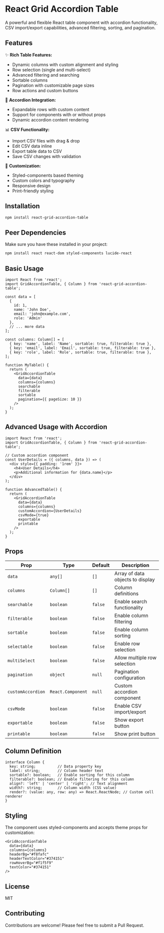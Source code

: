 # React Grid Accordion Table

A powerful and flexible React table component with accordion functionality, CSV import/export capabilities, advanced filtering, sorting, and pagination.

## Features

✨ **Rich Table Features:**
- Dynamic columns with custom alignment and styling
- Row selection (single and multi-select)
- Advanced filtering and searching
- Sortable columns
- Pagination with customizable page sizes
- Row actions and custom buttons

🎺 **Accordion Integration:**
- Expandable rows with custom content
- Support for components with or without props
- Dynamic accordion content rendering

📊 **CSV Functionality:**
- Import CSV files with drag & drop
- Edit CSV data inline
- Export table data to CSV
- Save CSV changes with validation

🎨 **Customization:**
- Styled-components based theming
- Custom colors and typography
- Responsive design
- Print-friendly styling

## Installation

```bash
npm install react-grid-accordion-table
```

## Peer Dependencies

Make sure you have these installed in your project:

```bash
npm install react react-dom styled-components lucide-react
```

## Basic Usage

```tsx
import React from 'react';
import GridAccordionTable, { Column } from 'react-grid-accordion-table';

const data = [
  {
    id: 1,
    name: 'John Doe',
    email: 'john@example.com',
    role: 'Admin'
  },
  // ... more data
];

const columns: Column[] = [
  { key: 'name', label: 'Name', sortable: true, filterable: true },
  { key: 'email', label: 'Email', sortable: true, filterable: true },
  { key: 'role', label: 'Role', sortable: true, filterable: true },
];

function MyTable() {
  return (
    <GridAccordionTable
      data={data}
      columns={columns}
      searchable
      filterable
      sortable
      pagination={{ pageSize: 10 }}
    />
  );
}
```

## Advanced Usage with Accordion

```tsx
import React from 'react';
import GridAccordionTable, { Column } from 'react-grid-accordion-table';

// Custom accordion component
const UserDetails = ({ columns, data }) => (
  <div style={{ padding: '1rem' }}>
    <h4>User Details</h4>
    <p>Additional information for {data.name}</p>
  </div>
);

function AdvancedTable() {
  return (
    <GridAccordionTable
      data={data}
      columns={columns}
      customAccordion={UserDetails}
      csvMode={true}
      exportable
      printable
    />
  );
}
```

## Props

| Prop | Type | Default | Description |
|------|------|---------|-------------|
| `data` | `any[]` | `[]` | Array of data objects to display |
| `columns` | `Column[]` | `[]` | Column definitions |
| `searchable` | `boolean` | `false` | Enable search functionality |
| `filterable` | `boolean` | `false` | Enable column filtering |
| `sortable` | `boolean` | `false` | Enable column sorting |
| `selectable` | `boolean` | `false` | Enable row selection |
| `multiSelect` | `boolean` | `false` | Allow multiple row selection |
| `pagination` | `object` | `null` | Pagination configuration |
| `customAccordion` | `React.Component` | `null` | Custom accordion component |
| `csvMode` | `boolean` | `false` | Enable CSV import/export |
| `exportable` | `boolean` | `false` | Show export button |
| `printable` | `boolean` | `false` | Show print button |

## Column Definition

```tsx
interface Column {
  key: string;          // Data property key
  label: string;        // Column header text
  sortable?: boolean;   // Enable sorting for this column
  filterable?: boolean; // Enable filtering for this column
  align?: 'left' | 'center' | 'right'; // Text alignment
  width?: string;       // Column width (CSS value)
  render?: (value: any, row: any) => React.ReactNode; // Custom cell renderer
}
```

## Styling

The component uses styled-components and accepts theme props for customization:

```tsx
<GridAccordionTable
  data={data}
  columns={columns}
  headerBg="#f8fafc"
  headerTextColor="#374151"
  rowHoverBg="#f1f5f9"
  textColor="#374151"
/>
```

## License

MIT

## Contributing

Contributions are welcome! Please feel free to submit a Pull Request.

